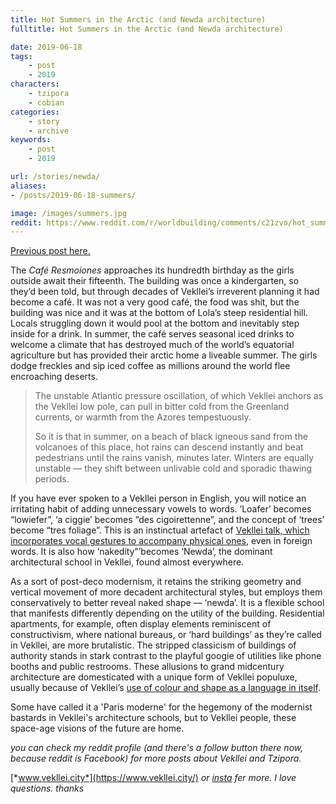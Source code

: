 ```yaml
---
title: Hot Summers in the Arctic (and Newda architecture)
fulltitle: Hot Summers in the Arctic (and Newda architecture)

date: 2019-06-18
tags:
    - post
    - 2019
characters:
    - tzipora
    - cobian
categories:
    - story
    - archive
keywords:
    - post
    - 2019

url: /stories/newda/
aliases:
- /posts/2019-06-18-summers/

image: /images/summers.jpg
reddit: https://www.reddit.com/r/worldbuilding/comments/c21zvo/hot_summers_in_the_arctic_and_newda_architecture/
---
```

[Previous post here.](https://www.reddit.com/r/worldbuilding/comments/c05k16/absolute_grotesque/)

The *Café Resmoiones* approaches its hundredth birthday as the girls outside await their fifteenth. The building was once a kindergarten, so they’d been told, but through decades of Vekllei’s irreverent planning it had become a café. It was not a very good café, the food was shit, but the building was nice and it was at the bottom of Lola’s steep residential hill. Locals struggling down it would pool at the bottom and inevitably step inside for a drink. In summer, the café serves seasonal iced drinks to welcome a climate that has destroyed much of the world’s equatorial agriculture but has provided their arctic home a liveable summer. The girls dodge freckles and sip iced coffee as millions around the world flee encroaching deserts.

>The unstable Atlantic pressure oscillation, of which Vekllei anchors as the Vekllei low pole, can pull in bitter cold from the Greenland currents, or warmth from the Azores tempestuously.
>
>So it is that in summer, on a beach of black igneous sand from the volcanoes of this place, hot rains can descend instantly and beat pedestrians until the rains vanish, minutes later. Winters are equally unstable — they shift between unlivable cold and sporadic thawing periods.

If you have ever spoken to a Vekllei person in English, you will notice an irritating habit of adding unnecessary vowels to words. ‘Loafer’ becomes “lowiefer”, ‘a ciggie’ becomes “des cigoirettenne”, and the concept of ‘trees’ become “tres foliage”. This is an instinctual artefact of [Vekllei talk, which incorporates vocal gestures to accompany physical ones](https://vekllei.city/language/), even in foreign words. It is also how ‘nakedity”’becomes ‘Newda’, the dominant architectural school in Vekllei, found almost everywhere.

As a sort of post-deco modernism, it retains the striking geometry and vertical movement of more decadent architectural styles, but employs them conservatively to better reveal naked shape — ‘newda’. It is a flexible school that manifests differently depending on the utility of the building. Residential apartments, for example, often display elements reminiscent of constructivism, where national bureaus, or ‘hard buildings’ as they’re called in Vekllei, are more brutalistic. The stripped classicism of buildings of authority stands in stark contrast to the playful googie of utilities like phone booths and public restrooms. These allusions to grand midcentury architecture are domesticated with a unique form of Vekllei populuxe, usually because of Vekllei’s [use of colour and shape as a language in itself](https://vekllei.city/language/).

Some have called it a 'Paris moderne' for the hegemony of the modernist bastards in Vekllei's architecture schools, but to Vekllei people, these space-age  visions of the future are home.

*you can check my reddit profile (and there's a follow button there now, because reddit is Facebook) for more posts about Vekllei and Tzipora.*

[*www.vekllei.city*](https://www.vekllei.city/)  *or* [*insta*](https://www.instagram.com/melon.kony/) *fer more. I love questions. thanks*

